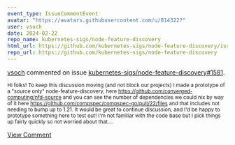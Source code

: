```yaml
---
event_type: IssueCommentEvent
avatar: "https://avatars.githubusercontent.com/u/814322?"
user: vsoch
date: 2024-02-22
repo_name: kubernetes-sigs/node-feature-discovery
html_url: https://github.com/kubernetes-sigs/node-feature-discovery/issues/1581
repo_url: https://github.com/kubernetes-sigs/node-feature-discovery
---
```


<a href='https://github.com/vsoch' target='_blank'>vsoch</a> commented on issue <a href='https://github.com/kubernetes-sigs/node-feature-discovery/issues/1581' target='_blank'>kubernetes-sigs/node-feature-discovery#1581</a>.

<small>Hi folks! To keep this discussion moving (and not block our projects) I made a prototype of a "source only" node-feature-discovery, here https://github.com/converged-computing/nfd-source and you can see the number of dependencies we could nix by way of it here https://github.com/compspec/compspec-go/pull/22/files and that includes not needing to bump up to 1.21. It would be great to continue discussion, and I'd be happy to prototype something here to test out! I'm not familiar with the code base but I pick things up fairly quickly so not worried about that....</small>

<a href='https://github.com/kubernetes-sigs/node-feature-discovery/issues/1581' target='_blank'>View Comment</a>